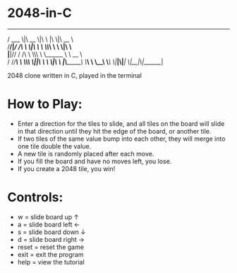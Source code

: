 # 2048-in-C
  _______  ________  ___   ___  ________     
 /  ___  \\|\\   __  \\|\\  \\ |\\  \\|\\   __  \\    
/__/|_/  /\\ \\  \\|\\  \\ \\  \\\\_\\  \\ \\  \\|\\  \\   
|__|//  / /\\ \\  \\\\\\  \\ \\______  \\ \\   __  \\  
    /  /_/__\\ \\  \\\\\\  \\|_____|\\  \\ \\  \\|\\  \\ 
   |\\________\\ \\_______\\     \\ \\__\\ \\_______\\
    \\|_______|\\|_______|      \\|__|\\|_______|
    
2048 clone written in C, played in the terminal

# How to Play:
- Enter a direction for the tiles to slide, and all tiles on the board will slide in that direction until they hit the edge of the board, or another tile. 
- If two tiles of the same value bump into each other, they will merge into one tile double the value.
- A new tile is randomly placed after each move.
- If you fill the board and have no moves left, you lose.
- If you create a 2048 tile, you win!

# Controls:
- w = slide board up ↑
- a = slide board left ←
- s = slide board down ↓
- d = slide board right →
- reset = reset the game
- exit = exit the program
- help = view the tutorial
